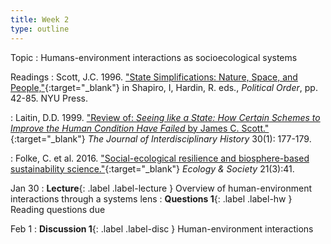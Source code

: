 ```yaml
---
title: Week 2
type: outline
---
```


Topic
: Humans-environment interactions as socioecological systems

Readings
: Scott, J.C. 1996. ["State Simplifications: Nature, Space, and People,"](https://doi.org/10.18574/nyu/9780814788844.003.0007){:target="_blank"} in Shapiro, I, Hardin, R. eds., _Political Order_, pp. 42-85. NYU Press.

: Laitin, D.D. 1999. ["Review of: _Seeing like a State: How Certain Schemes to Improve the Human Condition Have Failed_ by James C. Scott."](https://doi.org/10.1162/jinh.1999.30.1.177){:target="_blank"} _The Journal of Interdisciplinary History_ 30(1): 177-179.

: Folke, C. et al. 2016. ["Social-ecological resilience and biosphere-based sustainability science."](http://dx.doi.org/10.5751/ES-08748-210341){:target="_blank"} _Ecology & Society_ 21(3):41.

Jan 30
: **Lecture**{: .label .label-lecture } Overview of human-environment interactions through a systems lens
: **Questions 1**{: .label .label-hw } Reading questions due

Feb 1
: **Discussion 1**{: .label .label-disc } Human-environment interactions
